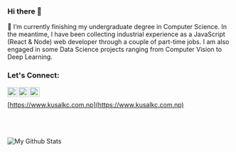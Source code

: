 ### Hi there 👋

🔭 I’m currently finishing my undergraduate degree in Computer Science. In the meantime, I have been collecting industrial experience as a JavaScript (React & Node) web developer through a couple of part-time jobs. I am also engaged in some Data Science projects ranging from Computer Vision to Deep Learning.

### Let's Connect:

[<img align="left" alt="codeSTACKr | Twitter" width="22px" src="https://cdn.jsdelivr.net/npm/simple-icons@v3/icons/twitter.svg" />](https://twitter.com/hey_kusal)
[<img align="left" alt="codeSTACKr | LinkedIn" width="22px" src="https://cdn.jsdelivr.net/npm/simple-icons@v3/icons/linkedin.svg" />](https://www.linkedin.com/in/kckusal/)
[<img align="left" alt="codeSTACKr | Instagram" width="22px" src="https://cdn.jsdelivr.net/npm/simple-icons@v3/icons/instagram.svg" />](https://www.instagram.com/kc.kusal/)
<br />

[https://www.kusalkc.com.np](https://www.kusalkc.com.np)

<br />

<img align="left" alt="" src="https://github-readme-stats.vercel.app/api/wakatime?username=kckusal" />

<br />
<br />

<img align="left" alt="My Github Stats" src="https://github-readme-stats.codestackr.vercel.app/api?username=kckusal&show_icons=true&hide_border=true" />

<br />


<!-- ### Latest Blog Posts -->

<!-- BLOG-POST-LIST:START -->
  <!-- BLOG-POST-LIST:END -->

<!--
**kckusal/kckusal** is a ✨ _special_ ✨ repository because its `README.md` (this file) appears on your GitHub profile.

Here are some ideas to get you started:

- 🔭 I’m currently working on ...
- 🌱 I’m currently learning ...
- 👯 I’m looking to collaborate on ...
- 🤔 I’m looking for help with ...
- 💬 Ask me about ...
- 📫 How to reach me: ...
- 😄 Pronouns: ...
- ⚡ Fun fact: ...
-->
